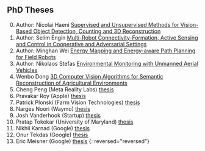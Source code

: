 
## PhD Theses
0. Author: Nicolai Haeni [Supervised and Unsupervised Methods for Vision-Based Object Detection, Counting and 3D Reconstruction](https://hdl.handle.net/11299/258747)
0. Author: Selim Engin [Multi-Robot Connectivity-Formation, Active Sensing and Control in Cooperative and Adversarial Settings](https://hdl.handle.net/11299/258728)
0. Author: Minghan Wei [Energy Mapping and Energy-aware Path Planning for Field Robots](https://hdl.handle.net/11299/226668)
0. Author: Nikolaos Stefas [Environmental Monitoring with Unmanned Aerial Vehicles
](https://hdl.handle.net/11299/216332)
0. Wenbo Dong [3D Computer Vision Algorithms for Semantic Reconstruction of Agricultural Environments](https://hdl.handle.net/11299/224609)
0. Cheng Peng (Meta Reality Labs) [thesis](https://hdl.handle.net/11299/226644)
0. Pravakar Roy (Apple) [thesis](https://hdl.handle.net/11299/211321)
0. Patrick Plonski (Farm Vision Technologies) [thesis](https://hdl.handle.net/11299/215070)
0. Narges Noori (Waymo) [thesis](https://hdl.handle.net/11299/178937)
0. Josh Vanderhook (Startup) [thesis](https://hdl.handle.net/11299/175716)
0. Pratap Tokekar (University of Maryland) [thesis](https://hdl.handle.net/11299/168316)
0. Nikhil Karnad (Google) [thesis](https://hdl.handle.net/11299/175532)
0. Onur Tekdas (Google) [thesis](https://hdl.handle.net/11299/112774)
0. Eric Meisner (Google) [thesis](https://www.cs.rpi.edu/research/phdabstracts/meisner.html)
{: reversed="reversed"}